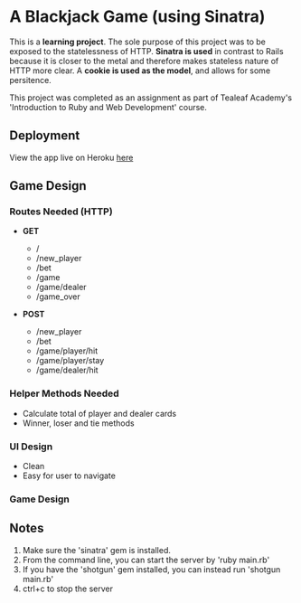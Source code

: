 # A Blackjack Game (using Sinatra)

This is a **learning project**. The sole purpose of this project was to be exposed to the statelessness of HTTP. **Sinatra is used** in contrast to Rails because it is closer to the metal and therefore makes stateless nature of HTTP more clear. A **cookie is used as the model**, and allows for some persitence.

This project was completed as an assignment as part of Tealeaf Academy's 'Introduction to Ruby and Web Development' course.

## Deployment

View the app live on Heroku [here](/)

## Game Design

### Routes Needed (HTTP)

- **GET**
  - /
  - /new_player
  - /bet
  - /game
  - /game/dealer
  - /game_over

- **POST**
  - /new_player
  - /bet
  - /game/player/hit
  - /game/player/stay
  - /game/dealer/hit

### Helper Methods Needed

- Calculate total of player and dealer cards
- Winner, loser and tie methods

### UI Design

- Clean
- Easy for user to navigate

### Game Design

## Notes

  1. Make sure the 'sinatra' gem is installed.
  2. From the command line, you can start the server by 'ruby main.rb'
  3. If you have the 'shotgun' gem installed, you can instead run 'shotgun main.rb'
  4. ctrl+c to stop the server
